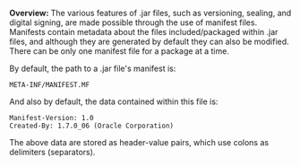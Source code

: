 **Overview:** The various features of .jar files, such as versioning, sealing, and digital signing, are made possible through the use of manifest files.
Manifests contain metadata about the files included/packaged within .jar files, and although they are generated by default they can also be modified. There can be only one
manifest file for a package at a time.

By default, the path to a .jar file's manifest is:

`META-INF/MANIFEST.MF`

And also by default, the data contained within this file is:

`Manifest-Version: 1.0`  
`Created-By: 1.7.0_06 (Oracle Corporation)`

The above data are stored as header-value pairs, which use colons as delimiters (separators).
